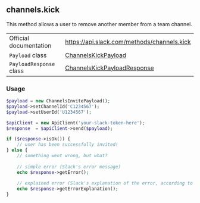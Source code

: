## channels.kick

This method allows a user to remove another member from a team channel.

| | |
|-------------------------|-------------------------------------------------------------------------------------------------------------------------------------------|
| Official documentation  | https://api.slack.com/methods/channels.kick                                                                                               |
| `Payload` class         | [ChannelsKickPayload](https://github.com/cleentfaar/slack/blob/master/src/CL/Slack/Payload/ChannelsKickPayload.php)                       |
| `PayloadResponse` class | [ChannelsKickPayloadResponse](https://github.com/cleentfaar/slack/blob/master/src/CL/Slack/Payload/ChannelsKickPayloadResponse.php)       |


### Usage

```php
$payload = new ChannelsInvitePayload();
$payload->setChannelId('C1234567');
$payload->setUserId('U1234567');

$apiClient = new ApiClient('your-slack-token-here');
$response  = $apiClient->send($payload);

if ($response->isOk()) {
    // user has been successfully invited!
} else {
    // something went wrong, but what?
    
    // simple error (Slack's error message)
    echo $response->getError();
    
    // explained error (Slack's explanation of the error, according to the documentation)
    echo $response->getErrorExplanation();
}
```
